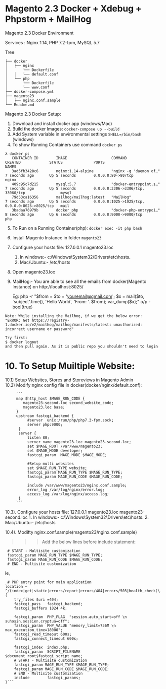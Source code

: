 # Magento 2.3 Docker + Xdebug + Phpstorm + MailHog

Magento 2.3 Docker Environment

Services  : Nginx 1.14, PHP 7.2-fpm, MySQL 5.7

Tree
```
├── docker
│   ├── nginx
│       └── Dockerfile
│   │   └── default.conf
│   └── php
│       └── Dockerfile
│       └── www.conf
├── docker-compose.yml
├── magento23
│   ├── nginx.conf.sample
└── Readme.md
```

Magento 2.3 Docker Setup:

1. Download and install docker app (windows/Mac)
2. Build the docker Images: ```docker-compose up --build```
3. Add System variable in environmental settings ```SHELL=/bin/bash``` (windows) 
4. To show Running Containers use command ```docker ps```

```
λ docker ps
   CONTAINER ID        IMAGE                    COMMAND                  CREATED             STATUS              PORTS                                            NAMES
   3ad5fb3428c6        nginx:1.14-alpine        "nginx -g 'daemon of…"   7 seconds ago       Up 5 seconds        0.0.0.0:80->80/tcp                               nginx
   409c95c7d215        mysql:5.7                "docker-entrypoint.s…"   7 seconds ago       Up 5 seconds        0.0.0.0:3306->3306/tcp, 33060/tcp                mysql
   79d53ca16356        mailhog/mailhog:latest   "MailHog"                7 seconds ago       Up 5 seconds        0.0.0.0:1025->1025/tcp, 0.0.0.0:8025->8025/tcp   mail
   3badaa76979b        docker_php               "docker-php-entrypoi…"   8 seconds ago       Up 6 seconds        0.0.0.0:9000->9000/tcp                           php
````

5. To Run on a Running Container(php): 
      ```docker exec -it php bash```
6. Install Magento Instance in folder ```magento23```
7. Configure your hosts file: 127.0.0.1 magento23.loc 
   1. In windows:-  c:\Windows\System32\Drivers\etc\hosts.
   2. Mac/Ubuntu:-  /etc/hosts
8. Open magento23.loc
9. MailHog:- You are able to see all the emails from docker(Magento Instance) on http://localhost:8025/

     Eg: php -r "\$from = \$to = 'youremail@gmail.com'; \$x = mail(\$to, 'subject'.time(), 'Hello World', 'From: '. \$from); var_dump(\$x);"
              o/p - bool(true)

```
Note: While installing the Mailhog, if we get the below error:
"ERROR: Get https://registry-1.docker.io/v2/mailhog/mailhog/manifests/latest: unauthorized: incorrect username or password"

Try first:
$ docker logout
and then pull again. As it is public repo you shouldn't need to login
```

# 10. To Setup Muiltiple Website:

 10.1) Setup Websites, Stores and Storeviews in Magento Admin <br />
 10.2) Modify nginx config file in docker(docker/nginx/default.conf): <br />
 
         ```
         map $http_host $MAGE_RUN_CODE {
            magento23-second.loc second_website_code;
            magento23.loc base;
         }
         upstream fastcgi_backend {
              #server  unix:/run/php/php7.2-fpm.sock;
              server php:9000;
          }
          server {
              listen 80;
              server_name magento23.loc magento23-second.loc;
              set $MAGE_ROOT /var/www/magento23;
              set $MAGE_MODE developer;
              fastcgi_param  MAGE_MODE $MAGE_MODE;

              #Setup multi websites
              set $MAGE_RUN_TYPE website;
              fastcgi_param MAGE_RUN_TYPE $MAGE_RUN_TYPE;
              fastcgi_param MAGE_RUN_CODE $MAGE_RUN_CODE;

              include /var/www/magento23/nginx.conf.sample;
              error_log /var/log/nginx/error.log;
              access_log /var/log/nginx/access.log;
          }
         ``` 
       
  10.3). Configure your hosts file: 127.0.0.1 magento23.loc magento23-second.loc
            1. In windows:-  c:\Windows\System32\Drivers\etc\hosts.
            2. Mac/Ubuntu:-  /etc/hosts     
  
  10.4). Modifty nginx.conf.sample(magento23/nginx.conf.sample)
  
  >>> Add the below lines before include statement:   
   ``` 
    # START - Multisite customization
    fastcgi_param MAGE_RUN_TYPE $MAGE_RUN_TYPE;
    fastcgi_param MAGE_RUN_CODE $MAGE_RUN_CODE;
    # END - Multisite customization
   ```
 ie, 

   ```
    # PHP entry point for main application
   location ~ ^/(index|get|static|errors/report|errors/404|errors/503|health_check)\.php$ {
       try_files $uri =404;
       fastcgi_pass   fastcgi_backend;
       fastcgi_buffers 1024 4k;

       fastcgi_param  PHP_FLAG  "session.auto_start=off \n suhosin.session.cryptua=off";
       fastcgi_param  PHP_VALUE "memory_limit=756M \n max_execution_time=18000";
       fastcgi_read_timeout 600s;
       fastcgi_connect_timeout 600s;

       fastcgi_index  index.php;
       fastcgi_param  SCRIPT_FILENAME  $document_root$fastcgi_script_name;
       # START - Multisite customization
       fastcgi_param MAGE_RUN_TYPE $MAGE_RUN_TYPE;
       fastcgi_param MAGE_RUN_CODE $MAGE_RUN_CODE;
       # END - Multisite customization
       include        fastcgi_params;
   }```
   
